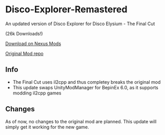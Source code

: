 # Disco-Explorer-Remastered
An updated version of Disco Explorer for Disco Elysium - The Final Cut

(26k Downloads!)

[Download on Nexus Mods](https://www.nexusmods.com/discoelysium/mods/16)

[Original Mod repo](https://github.com/tparker48/Disco-Elysium-Mod)


## Info
* The Final Cut uses il2cpp and thus completey breaks the original mod
* This update swaps UnityModManager for BepinEx 6.0, as it supports modding il2cpp games

## Changes
As of now, no changes to the original mod are planned. This update will simply get it working for the new game.
